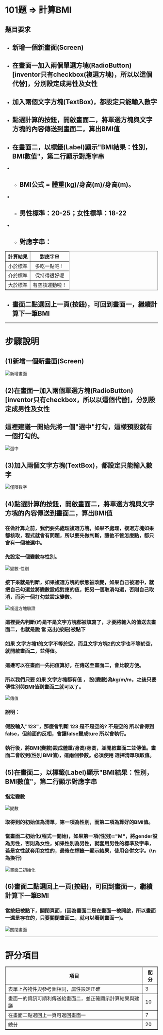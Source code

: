 # 101題 => 計算BMI
## 題目要求
* ## 新增一個新畫面(Screen)
* ## 在畫面一加入兩個單選方塊(RadioButton) [inventor只有checkbox(複選方塊)，所以以這個代替]，分別設定成男性及女性
* ## 加入兩個文字方塊(TextBox)，都設定只能輸入數字
* ## 點選計算的按鈕，開啟畫面二，將單選方塊與文字方塊的內容傳送到畫面二，算出BMI值
* ## 在畫面二，以標籤(Label)顯示"BMI結果：性別，BMI數值"，第二行顯示對應字串
* * ## BMI公式 = 體重(kg)/身高(m)/身高(m)。
* * ## 男性標準：20-25；女性標準：18-22
* * ## 對應字串：
<table border="1">
    <th  align="center">計算結果</th>
    <th>對應字串</th>
    <tr  align="center">
        <td>小於標準</td>
        <td>多吃一點吧！</td>
    </tr>
    <tr  align="center">
        <td>介於標準</td>
        <td>保持得很好喔</td>
    </tr>
    <tr  align="center">
        <td>大於標準</td>
        <td>有空該運動啦！</td>
    </tr>
</table>

* ## 畫面二點選回上一頁(按鈕)，可回到畫面一，繼續計算下一筆BMI
---
# 步驟說明
## (1)新增一個新畫面(Screen)
![新增畫面](images/101-1.jpg)
## (2)在畫面一加入兩個單選方塊(RadioButton) [inventor只有checkbox，所以以這個代替]，分別設定成男性及女性
## 這裡建議一開始先將一個"選中"打勾，這樣預設就有一個打勾的。
![選中](images/101-2.jpg)
## (3)加入兩個文字方塊(TextBox)，都設定只能輸入數字
![僅限數字](images/101-3.jpg)
## (4)點選計算的按鈕，開啟畫面二，將單選方塊與文字方塊的內容傳送到畫面二，算出BMI值
### 在做計算之前，我們要先處理複選方塊，如果不處理，複選方塊如果都核取，程式就會有問題，所以要先做判斷，讓他不管怎麼點，都只會有一個被選中。
### 先設定一個變數存性別。
![變數-性別](images/101-4.jpg)
### 接下來就是判斷，如果複選方塊的狀態被改變，如果自己被選中，就把自己勾選並將變數設成對應的值，把另一個取消勾選，否則自己取消，而另一個打勾並設定變數。
![複選方塊驗證](images/101-5.jpg)
### 這裡要先判斷(if)是不是文字方塊都被填寫了，才要將輸入的值送去畫面二，也就是說 當 送出(按鈕)被點下
### 如果 文字方塊1的文字不等於空，而且文字方塊2的文字也不等於空，就開啟畫面二，並傳值。
### 這邊可以在畫面一先把值算好，在傳送至畫面二，會比較方便。
### 所以我們只要 如果 文字方塊都有值 ， 設(變數)為kg/m/m，之後只要傳性別與BMI值到畫面二就可以了。
![傳值](images/101-6.jpg)
### 說明：
### 假設輸入"123"，那麼會判斷 123 是不是空的? 不是空的 所以會得到false，但前面的反相，會讓false變成ture 所以會執行。
### 執行後，將BMI(變數)設成體重/身高/身高，並開啟畫面二並傳值。畫面二會收到(性別 BMI值)，這兩個參數。必須使用 選擇清單項取值。
## (5)在畫面二，以標籤(Label)顯示"BMI結果：性別，BMI數值"，第二行顯示對應字串
### 指定變數
![變數](images/101-7.jpg)
### 取得到的初始值為清單，第一項為性別，而第二項為算好的BMI值。
### 當畫面二初始化(程式一開始)，如果第一項(性別)="M"，將gender設為男性，否則為女性，如果性別為男性，就套用男性的標準及字串，若是女性就套用女性的，最後在標籤一顯示結果，使用合併文字。(\n為換行)
![畫面二初始化](images/101-8.jpg)
## (6)畫面二點選回上一頁(按鈕)，可回到畫面一，繼續計算下一筆BMI
### 當按鈕被點下，關閉頁面，(因為畫面二是在畫面一被開啟，所以畫面一還是存在的，只要關閉畫面二，就可以看到畫面一)。
![關閉畫面](images/101-9.jpg)

---
# 評分項目
<table border="1">
    <th  align="center">項目</th>
    <th>配分</th>
    <tr  align="left">
        <td>表單上各物件與參考圖相同，屬性設定正確</td>
        <td>3</td>
    </tr>
    <tr  align="left">
        <td>畫面一的資訊可順利傳送給畫面二，並正確顯示計算結果與建議</td>
        <td>10</td>
    </tr>
    <tr  align="left">
        <td>在畫面二點選回上一頁可返回畫面一</td>
        <td>7</td>
    </tr>
    <tr  align="left">
        <td>總分</td>
        <td>20</td>
    </tr>
</table>